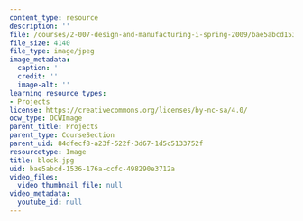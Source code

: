 ```yaml
---
content_type: resource
description: ''
file: /courses/2-007-design-and-manufacturing-i-spring-2009/bae5abcd1536176accfc498290e3712a_block.jpg
file_size: 4140
file_type: image/jpeg
image_metadata:
  caption: ''
  credit: ''
  image-alt: ''
learning_resource_types:
- Projects
license: https://creativecommons.org/licenses/by-nc-sa/4.0/
ocw_type: OCWImage
parent_title: Projects
parent_type: CourseSection
parent_uid: 84dfecf8-a23f-522f-3d67-1d5c5133752f
resourcetype: Image
title: block.jpg
uid: bae5abcd-1536-176a-ccfc-498290e3712a
video_files:
  video_thumbnail_file: null
video_metadata:
  youtube_id: null
---
```

